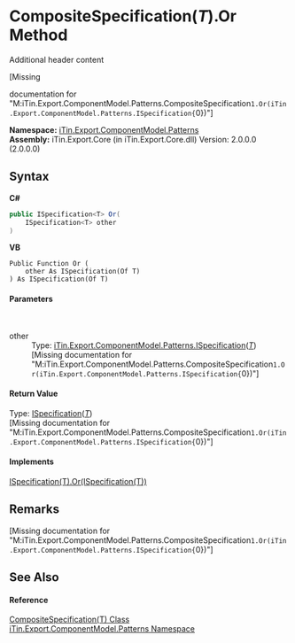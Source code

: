 # CompositeSpecification(*T*).Or Method 
Additional header content 

\[Missing <summary> documentation for "M:iTin.Export.ComponentModel.Patterns.CompositeSpecification`1.Or(iTin.Export.ComponentModel.Patterns.ISpecification{`0})"\]

**Namespace:**&nbsp;<a href="N_iTin_Export_ComponentModel_Patterns">iTin.Export.ComponentModel.Patterns</a><br />**Assembly:**&nbsp;iTin.Export.Core (in iTin.Export.Core.dll) Version: 2.0.0.0 (2.0.0.0)

## Syntax

**C#**<br />
``` C#
public ISpecification<T> Or(
	ISpecification<T> other
)
```

**VB**<br />
``` VB
Public Function Or ( 
	other As ISpecification(Of T)
) As ISpecification(Of T)
```


#### Parameters
&nbsp;<dl><dt>other</dt><dd>Type: <a href="T_iTin_Export_ComponentModel_Patterns_ISpecification_1">iTin.Export.ComponentModel.Patterns.ISpecification</a>(<a href="T_iTin_Export_ComponentModel_Patterns_CompositeSpecification_1">*T*</a>)<br />\[Missing <param name="other"/> documentation for "M:iTin.Export.ComponentModel.Patterns.CompositeSpecification`1.Or(iTin.Export.ComponentModel.Patterns.ISpecification{`0})"\]</dd></dl>

#### Return Value
Type: <a href="T_iTin_Export_ComponentModel_Patterns_ISpecification_1">ISpecification</a>(<a href="T_iTin_Export_ComponentModel_Patterns_CompositeSpecification_1">*T*</a>)<br />\[Missing <returns> documentation for "M:iTin.Export.ComponentModel.Patterns.CompositeSpecification`1.Or(iTin.Export.ComponentModel.Patterns.ISpecification{`0})"\]

#### Implements
<a href="M_iTin_Export_ComponentModel_Patterns_ISpecification_1_Or">ISpecification(T).Or(ISpecification(T))</a><br />

## Remarks
\[Missing <remarks> documentation for "M:iTin.Export.ComponentModel.Patterns.CompositeSpecification`1.Or(iTin.Export.ComponentModel.Patterns.ISpecification{`0})"\]

## See Also


#### Reference
<a href="T_iTin_Export_ComponentModel_Patterns_CompositeSpecification_1">CompositeSpecification(T) Class</a><br /><a href="N_iTin_Export_ComponentModel_Patterns">iTin.Export.ComponentModel.Patterns Namespace</a><br />
